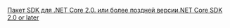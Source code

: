 [<span data-ttu-id="e27f7-101">Пакет SDK для .NET Core 2.0. или более поздней версии</span><span class="sxs-lookup"><span data-stu-id="e27f7-101">.NET Core SDK 2.0 or later</span></span>](https://dotnet.microsoft.com/download)
